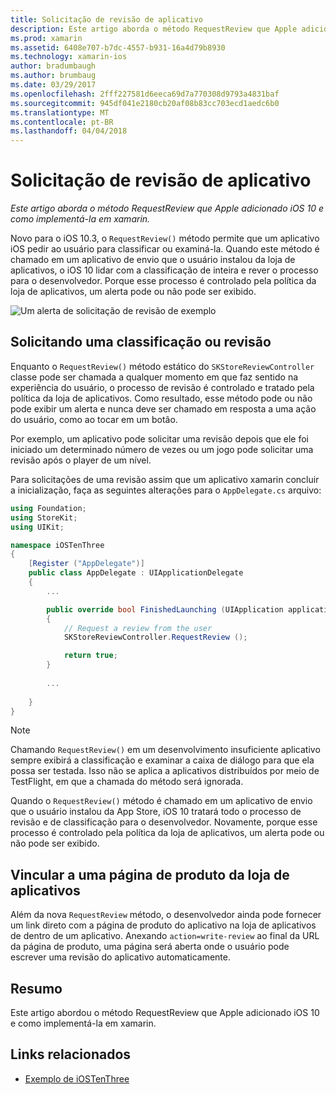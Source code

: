 ```yaml
---
title: Solicitação de revisão de aplicativo
description: Este artigo aborda o método RequestReview que Apple adicionado iOS 10 e como implementá-la em xamarin.
ms.prod: xamarin
ms.assetid: 6408e707-b7dc-4557-b931-16a4d79b8930
ms.technology: xamarin-ios
author: bradumbaugh
ms.author: brumbaug
ms.date: 03/29/2017
ms.openlocfilehash: 2fff227581d6eeca69d7a770308d9793a4831baf
ms.sourcegitcommit: 945df041e2180cb20af08b83cc703ecd1aedc6b0
ms.translationtype: MT
ms.contentlocale: pt-BR
ms.lasthandoff: 04/04/2018
---
```

# <a name="request-app-review"></a>Solicitação de revisão de aplicativo

_Este artigo aborda o método RequestReview que Apple adicionado iOS 10 e como implementá-la em xamarin._

Novo para o iOS 10.3, o `RequestReview()` método permite que um aplicativo iOS pedir ao usuário para classificar ou examiná-la. Quando este método é chamado em um aplicativo de envio que o usuário instalou da loja de aplicativos, o iOS 10 lidar com a classificação de inteira e rever o processo para o desenvolvedor. Porque esse processo é controlado pela política da loja de aplicativos, um alerta pode ou não pode ser exibido.

![](request-app-review-images/review01.png "Um alerta de solicitação de revisão de exemplo")

## <a name="requesting-a-rating-or-review"></a>Solicitando uma classificação ou revisão

Enquanto o `RequestReview()` método estático do `SKStoreReviewController` classe pode ser chamada a qualquer momento em que faz sentido na experiência do usuário, o processo de revisão é controlado e tratado pela política da loja de aplicativos. Como resultado, esse método pode ou não pode exibir um alerta e nunca deve ser chamado em resposta a uma ação do usuário, como ao tocar em um botão.

Por exemplo, um aplicativo pode solicitar uma revisão depois que ele foi iniciado um determinado número de vezes ou um jogo pode solicitar uma revisão após o player de um nível.

Para solicitações de uma revisão assim que um aplicativo xamarin concluir a inicialização, faça as seguintes alterações para o `AppDelegate.cs` arquivo:

```csharp
using Foundation;
using StoreKit;
using UIKit;

namespace iOSTenThree
{
    [Register ("AppDelegate")]
    public class AppDelegate : UIApplicationDelegate
    {
        ...

        public override bool FinishedLaunching (UIApplication application, NSDictionary launchOptions)
        {
            // Request a review from the user
            SKStoreReviewController.RequestReview ();

            return true;
        }
        
        ...
        
    }
}
```

> [!NOTE]
> Chamando `RequestReview()` em um desenvolvimento insuficiente aplicativo sempre exibirá a classificação e examinar a caixa de diálogo para que ela possa ser testada. Isso não se aplica a aplicativos distribuídos por meio de TestFlight, em que a chamada do método será ignorada.

Quando o `RequestReview()` método é chamado em um aplicativo de envio que o usuário instalou da App Store, iOS 10 tratará todo o processo de revisão e de classificação para o desenvolvedor. Novamente, porque esse processo é controlado pela política da loja de aplicativos, um alerta pode ou não pode ser exibido.

## <a name="linking-to-an-app-store-product-page"></a>Vincular a uma página de produto da loja de aplicativos 

Além da nova `RequestReview` método, o desenvolvedor ainda pode fornecer um link direto com a página de produto do aplicativo na loja de aplicativos de dentro de um aplicativo. Anexando `action=write-review` ao final da URL da página de produto, uma página será aberta onde o usuário pode escrever uma revisão do aplicativo automaticamente. 

## <a name="summary"></a>Resumo

Este artigo abordou o método RequestReview que Apple adicionado iOS 10 e como implementá-la em xamarin.



## <a name="related-links"></a>Links relacionados

- [Exemplo de iOSTenThree](https://developer.xamarin.com/samples/ios/iOS10/iOSTenThree)
